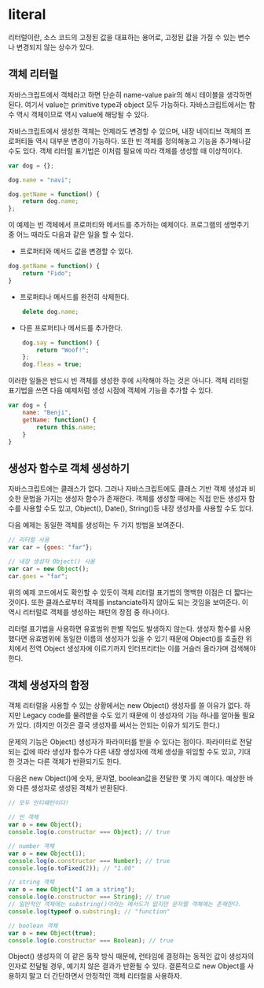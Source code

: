# literal

리터럴이란, 소스 코드의 고정된 값을 대표하는 용어로, 고정된 값을 가질 수 있는 변수나 변경되지 않는 상수가 있다.

## 객체 리터럴

자바스크립트에서 객체라고 하면 단순히 name-value pair의 해시 테이블을 생각하면 된다. 여기서 value는 primitive type과 object 모두 가능하다. 자바스크립트에서는 함수 역시 객체이므로 역시 value에 해당될 수 있다.

자바스크립트에서 생성한 객체는 언제라도 변경할 수 있으며, 내장 네이티브 객체의 프로퍼티들 역시 대부분 변경이 가능하다. 또한 빈 객체를 정의해놓고 기능을 추가해나갈 수도 있다. 객체 리터럴 표기법은 이처럼 필요에 따라 객체를 생성할 때 이상적이다.

```javascript
var dog = {};

dog.name = "navi";

dog.getName = function() {
	return dog.name;
};
```

이 예제는 빈 객체에서 프로퍼티와 메서드를 추가하는 예제이다. 프로그램의 생명주기 중 어느 때라도 다음과 같은 일을 할 수 있다.

* 프로퍼티와 메서드 값을 변경할 수 있다.
```javascript
dog.getName = function() {
	return "Fido";
}
```

* 프로퍼티나 메서드를 완전히 삭제한다.
```javascript
	delete dog.name;
```

* 다른 프로퍼티나 메서드를 추가한다.
```javascript
	dog.say = function() {
		return "Woof!";
	};
	dog.fleas = true;
```

이러한 일들은 반드시 빈 객체를 생성한 후에 시작해야 하는 것은 아니다. 객체 리터럴 표기법을 쓰면 다음 예제처럼 생성 시점에 객체에 기능을 추가할 수 있다.
```javascript
var dog = {
	name: "Benji",
	getName: function() {
		return this.name;
	}
}
```

## 생성자 함수로 객체 생성하기

자바스크립트에는 클래스가 없다. 그러나 자바스크립트에도 클래스 기반 객체 생성과 비슷한 문법을 가지는 생성자 함수가 존재한다. 객체를 생성할 때에는 직접 만든 생성자 함수를 사용할 수도 있고, Object(), Date(), String()등 내장 생성자를 사용할 수도 있다.

다음 예제는 동일한 객체를 생성하는 두 가지 방법을 보여준다.
```javascript
// 리터럴 사용
var car = {goes: "far"};
```

```javascript
// 내장 생성자 Object() 사용
var car = new Object();
car.goes = "far";
```

위의 예제 코드에서도 확인할 수 있듯이 객체 리터럴 표기법의 명백한 이점은 더 짧다는 것이다. 또한 클래스로부터 객체를 instanciate하지 않아도 되는 것임을 보여준다. 이 역시 리터럴로 객체를 생성하는 패턴의 장점 중 하나이다.

리터럴 표기법을 사용하면 유효범위 판별 작업도 발생하지 않는다. 생성자 함수를 사용했다면 유효범위에 동일한 이름의 생성자가 있을 수 있기 때문에 Object()를 호출한 위치에서 전역 Object 생성자에 이르기까지 인터프리터는 이를 거슬러 올라가며 검색해야한다.

## 객체 생성자의 함정

객체 리터럴을 사용할 수 있는 상황에서는 new Object() 생성자를 쓸 이유가 없다. 하지만 Legacy code를 물려받을 수도 있기 때문에 이 생성자의 기능 하나를 알아둘 필요가 있다. (하지만 이것은 결국 생성자를 써서는 안되는 이유가 되기도 한다.)

문제의 기능은 Object() 생성자가 파라미터를 받을 수 있다는 점이다. 파라미터로 전달되는 값에 따라 생성자 함수가 다른 내장 생성자에 객체 생성을 위임할 수도 있고, 기대한 것과는 다른 객체가 반환되기도 한다.

다음은 new Object()에 숫자, 문자열, boolean값을 전달한 몇 가지 예이다. 예상한 바와 다른 생성자로 생성된 객체가 반환된다.

```javascript
// 모두 안티패턴이다!

// 빈 객체
var o = new Object();
console.log(o.constructor === Object); // true

// number 객체
var o = new Object(1);
console.log(o.constructor === Number); // true
console.log(o.toFixed(2)); // "1.00"

// string 객체
var o = new Object("I am a string");
console.log(o.constructor === String); // true
// 일반적인 객체에는 substring()이라는 메서드가 없지만 문자열 객체에는 존재한다.
console.log(typeof o.substring); // "function"

// boolean 객체
var o = new Object(true);
console.log(o.constructor === Boolean); // true
```

Object() 생성자의 이 같은 동작 방식 때문에, 런타임에 결정하는 동적인 값이 생성자의 인자로 전달될 경우, 예기치 않은 결과가 반환될 수 있다. 결론적으로 new Object를 사용하지 말고 더 간단하면서 안정적인 객체 리터럴을 사용하자.


